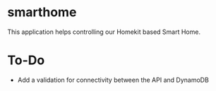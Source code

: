 # smarthome
This application helps controlling our Homekit based Smart Home.

# To-Do

- Add a validation for connectivity between the API and DynamoDB
